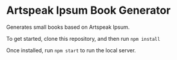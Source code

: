 # Artspeak Ipsum Book Generator

Generates small books based on Artspeak Ipsum.

To get started, clone this repository, and then run `npm install`

Once installed, run `npm start` to run the local server.
